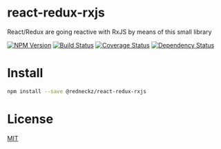 # react-redux-rxjs

React/Redux are going reactive with RxJS by means of this small library

[![NPM Version][npm-image]][npm-url]
[![Build Status][travis-image]][travis-url]
[![Coverage Status][coveralls-image]][coveralls-url]
[![Dependency Status][npm-deps-image]][npm-deps-url]

# Install

```bash
npm install --save @redneckz/react-redux-rxjs
```

# License

[MIT](http://vjpr.mit-license.org)

[npm-image]: https://badge.fury.io/js/%40redneckz%2Freact-redux-rxjs.svg
[npm-url]: https://www.npmjs.com/package/%40redneckz%2Freact-redux-rxjs
[npm-deps-image]: https://www.versioneye.com/user/projects/593f8a0e368b08004970d1c1/badge.svg?style=flat-square
[npm-deps-url]: https://www.versioneye.com/user/projects/593f8a0e368b08004970d1c1
[travis-image]: https://travis-ci.org/redneckz/react-redux-rxjs.svg?branch=master
[travis-url]: https://travis-ci.org/redneckz/react-redux-rxjs
[coveralls-image]: https://coveralls.io/repos/github/redneckz/react-redux-rxjs/badge.svg?branch=master
[coveralls-url]: https://coveralls.io/github/redneckz/react-redux-rxjs?branch=master
